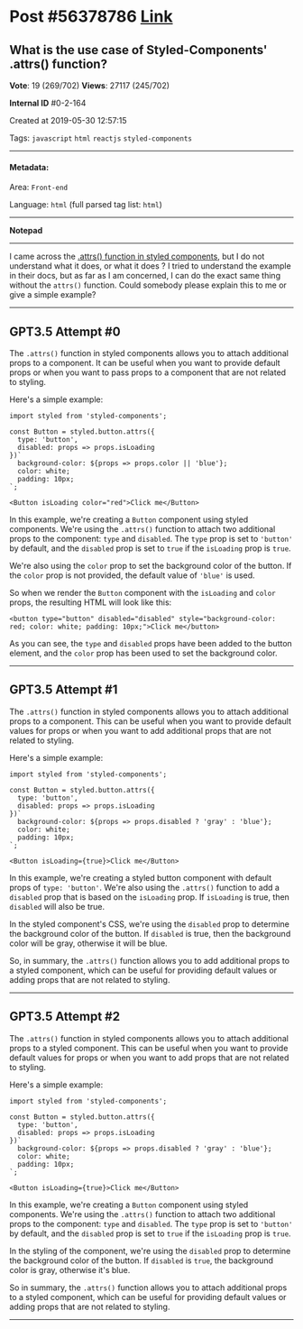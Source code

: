 
# Post \#56378786 [Link](https://stackoverflow.com/questions/56378786/)

## What is the use case of Styled-Components' .attrs() function?

**Vote**: 19 (269/702) **Views**: 27117 (245/702) 

**Internal ID** \#0-2-164

Created at 2019-05-30 12:57:15

Tags: `javascript` `html` `reactjs` `styled-components`

----------

#### Metadata:

Area: `Front-end`

Language: `html` (full parsed tag list: `html`)

----------

**Notepad**


----------

I came across the [.attrs() function in styled components](https://www.styled-components.com/docs/basics#attaching-additional-props), but I do not understand what it does, or what it does ?
I tried to understand the example in their docs, but as far as I am concerned, I can do the exact same thing without the `attrs()` function.
Could somebody please explain this to me or give a simple example?


----------
        
## GPT3.5 Attempt \#0

The `.attrs()` function in styled components allows you to attach additional props to a component. It can be useful when you want to provide default props or when you want to pass props to a component that are not related to styling.

Here's a simple example:

```
import styled from 'styled-components';

const Button = styled.button.attrs({
  type: 'button',
  disabled: props => props.isLoading
})`
  background-color: ${props => props.color || 'blue'};
  color: white;
  padding: 10px;
`;

<Button isLoading color="red">Click me</Button>
```

In this example, we're creating a `Button` component using styled components. We're using the `.attrs()` function to attach two additional props to the component: `type` and `disabled`. The `type` prop is set to `'button'` by default, and the `disabled` prop is set to `true` if the `isLoading` prop is `true`.

We're also using the `color` prop to set the background color of the button. If the `color` prop is not provided, the default value of `'blue'` is used.

So when we render the `Button` component with the `isLoading` and `color` props, the resulting HTML will look like this:

```
<button type="button" disabled="disabled" style="background-color: red; color: white; padding: 10px;">Click me</button>
```

As you can see, the `type` and `disabled` props have been added to the button element, and the `color` prop has been used to set the background color.

--------

## GPT3.5 Attempt \#1

The `.attrs()` function in styled components allows you to attach additional props to a component. This can be useful when you want to provide default values for props or when you want to add additional props that are not related to styling.

Here's a simple example:

```
import styled from 'styled-components';

const Button = styled.button.attrs({
  type: 'button',
  disabled: props => props.isLoading
})`
  background-color: ${props => props.disabled ? 'gray' : 'blue'};
  color: white;
  padding: 10px;
`;

<Button isLoading={true}>Click me</Button>
```

In this example, we're creating a styled button component with default props of `type: 'button'`. We're also using the `.attrs()` function to add a `disabled` prop that is based on the `isLoading` prop. If `isLoading` is true, then `disabled` will also be true.

In the styled component's CSS, we're using the `disabled` prop to determine the background color of the button. If `disabled` is true, then the background color will be gray, otherwise it will be blue.

So, in summary, the `.attrs()` function allows you to add additional props to a styled component, which can be useful for providing default values or adding props that are not related to styling.

--------

## GPT3.5 Attempt \#2

The `.attrs()` function in styled components allows you to attach additional props to a styled component. This can be useful when you want to provide default values for props or when you want to add props that are not related to styling.

Here's a simple example:

```
import styled from 'styled-components';

const Button = styled.button.attrs({
  type: 'button',
  disabled: props => props.isLoading
})`
  background-color: ${props => props.disabled ? 'gray' : 'blue'};
  color: white;
  padding: 10px;
`;

<Button isLoading={true}>Click me</Button>
```

In this example, we're creating a `Button` component using styled components. We're using the `.attrs()` function to attach two additional props to the component: `type` and `disabled`. The `type` prop is set to `'button'` by default, and the `disabled` prop is set to `true` if the `isLoading` prop is `true`.

In the styling of the component, we're using the `disabled` prop to determine the background color of the button. If `disabled` is `true`, the background color is gray, otherwise it's blue.

So in summary, the `.attrs()` function allows you to attach additional props to a styled component, which can be useful for providing default values or adding props that are not related to styling.

--------

